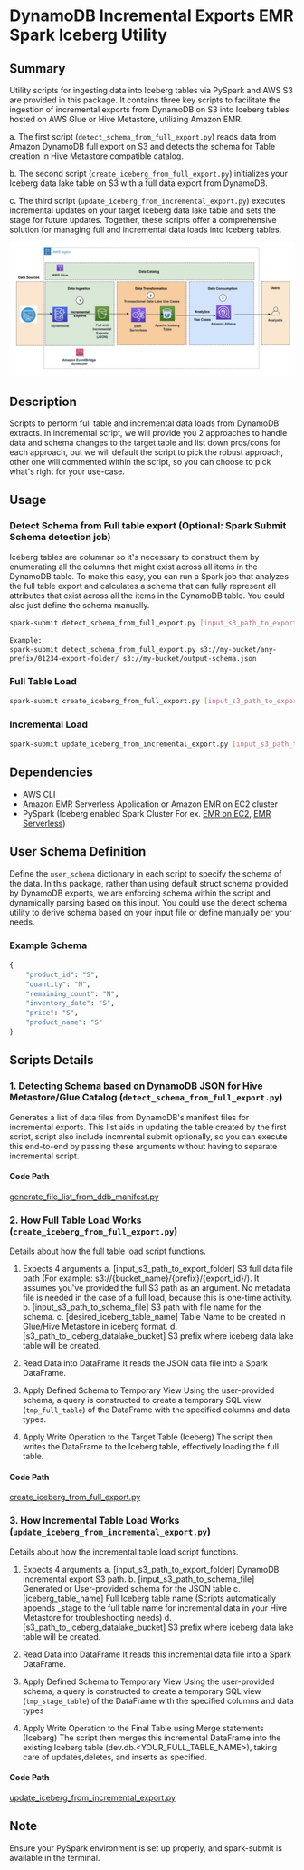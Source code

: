 
# DynamoDB Incremental Exports EMR Spark Iceberg Utility

## Summary

Utility scripts for ingesting data into Iceberg tables via PySpark and AWS S3 are provided in this package. It contains three key scripts to facilitate the ingestion of incremental exports from DynamoDB on S3 into Iceberg tables hosted on AWS Glue or Hive Metastore, utilizing Amazon EMR.

a. The first script (`detect_schema_from_full_export.py`) reads data from Amazon DynamoDB full export on S3 and detects the schema for Table creation in Hive Metastore compatible catalog.

b. The second script (`create_iceberg_from_full_export.py`) initializes your Iceberg data lake table on S3 with a full data export from DynamoDB.

c. The third script (`update_iceberg_from_incremental_export.py`) executes incremental updates on your target Iceberg data lake table and sets the stage for future updates.
Together, these scripts offer a comprehensive solution for managing full and incremental data loads into Iceberg tables.

<img src="img/Image 10-10-23 at 8.13 AM.jpeg" width="600">

## Description
Scripts to perform full table and incremental data loads from DynamoDB extracts. In incremental script, we will provide you 2 approaches to handle data and schema changes to the target table and list down pros/cons for each approach, but we will default the script to pick the robust approach, other one will commented within the script, so you can choose to pick what's right for your use-case.

## Usage

### Detect Schema from Full table export (Optional: Spark Submit Schema detection job)

Iceberg tables are columnar so it's necessary to construct them by enumerating all the columns that might exist across all items in the DynamoDB table. To make this easy, you can run a Spark job that analyzes the full table export and calculates a schema that can fully represent all attributes that exist across all the items in the DynamoDB table. You could also just define the schema manually.

```bash
spark-submit detect_schema_from_full_export.py [input_s3_path_to_export_folder] [input_s3_path_to_schema_file]
```

```
Example:
spark-submit detect_schema_from_full_export.py s3://my-bucket/any-prefix/01234-export-folder/ s3://my-bucket/output-schema.json
```

### Full Table Load
```bash
spark-submit create_iceberg_from_full_export.py [input_s3_path_to_export_folder] [input_s3_path_to_schema_file] [desired_iceberg_table_name] [s3_path_to_iceberg_datalake_bucket]
```

### Incremental Load
```bash
spark-submit update_iceberg_from_incremental_export.py [input_s3_path_to_export_folder] [iceberg_table_name] [input_s3_path_to_schema_file] [s3_path_to_iceberg_datalake_bucket]
```

## Dependencies
* AWS CLI
* Amazon EMR Serverless Application or Amazon EMR on EC2 cluster
* PySpark (Iceberg enabled Spark Cluster For ex. [EMR on EC2](https://docs.aws.amazon.com/emr/latest/ReleaseGuide/emr-iceberg-use-spark-cluster.html), [EMR Serverless](https://docs.aws.amazon.com/emr/latest/EMR-Serverless-UserGuide/using-iceberg.html))

## User Schema Definition
Define the `user_schema` dictionary in each script to specify the schema of the data.
In this package, rather than using default struct schema provided by DynamoDB exports, we are enforcing schema within the script and dynamically parsing based on this input. You could use the detect schema utility to derive schema based on your input file or define manually per your needs.

### Example Schema
```python
{
    "product_id": "S",
    "quantity": "N",
    "remaining_count": "N",
    "inventory_date": "S",
    "price": "S",
    "product_name": "S"
}
```

## Scripts Details

### 1. Detecting Schema based on DynamoDB JSON for Hive Metastore/Glue Catalog (`detect_schema_from_full_export.py`)
Generates a list of data files from DynamoDB's manifest files for incremental exports. This list aids in updating the table created by the first script, script also include incmrental submit optionally, so you can execute this end-to-end by passing these arguments without having to separate incremental script.

#### Code Path

[generate_file_list_from_ddb_manifest.py](https://github.com/aws-samples/aws-emr-utilities/blob/main/utilities/dynamodb-incremental-exports-emr-iceberg-utility/code/detect_schema_from_full_export.py)


### 2. How Full Table Load Works (`create_iceberg_from_full_export.py`)
Details about how the full table load script functions.

1. Expects 4 arguments
    a. [input_s3_path_to_export_folder] S3 full data file path (For example: s3://{bucket_name}/{prefix}/{export_id}/). 
    It assumes you've provided the full S3 path as an argument. No metadata file is needed in the case of a full load, because this is one-time activity.
    b. [input_s3_path_to_schema_file] S3 path with file name for the schema.
    c. [desired_iceberg_table_name] Table Name to be created in Glue/Hive Metastore in iceberg format.
    d. [s3_path_to_iceberg_datalake_bucket] S3 prefix where iceberg data lake table will be created.
     
3. Read Data into DataFrame
    It reads the JSON data file into a Spark DataFrame.

4. Apply Defined Schema to Temporary View
    Using the user-provided schema, a query is constructed to create a temporary SQL view (`tmp_full_table`) of the DataFrame with the specified        columns and data types.

5. Apply Write Operation to the Target Table (Iceberg)
    The script then writes the DataFrame to the Iceberg table, effectively loading the full table.


#### Code Path

[create_iceberg_from_full_export.py](https://github.com/aws-samples/aws-emr-utilities/blob/main/utilities/dynamodb-incremental-exports-emr-iceberg-utility/code/create_iceberg_from_full_export.py)


### 3. How Incremental Table Load Works (`update_iceberg_from_incremental_export.py`)
Details about how the incremental table load script functions.

1. Expects 4 arguments
    a.  [input_s3_path_to_export_folder] DynamoDB incremental export S3 path.
    b.  [input_s3_path_to_schema_file] Generated or User-provided schema for the JSON table
    c.  [iceberg_table_name] Full Iceberg table name (Scripts automatically appends _stage to the full table name for incremental data in your Hive Metastore for troubleshooting needs)
    d. [s3_path_to_iceberg_datalake_bucket] S3 prefix where iceberg data lake table will be created.

2. Read Data into DataFrame
    It reads this incremental data file into a Spark DataFrame.

3. Apply Defined Schema to Temporary View
   Using the user-provided schema, a query is constructed to create a temporary SQL view (`tmp_stage_table`) of the DataFrame with the specified       columns and data types

4. Apply Write Operation to the Final Table using Merge statements (Iceberg)
    The script then merges this incremental DataFrame into the existing Iceberg table (dev.db.<YOUR_FULL_TABLE_NAME>), taking care of updates,deletes, and inserts as specified.


#### Code Path

[update_iceberg_from_incremental_export.py](https://github.com/aws-samples/aws-emr-utilities/blob/main/utilities/dynamodb-incremental-exports-emr-iceberg-utility/code/update_iceberg_from_incremental_export.py)


## Note
Ensure your PySpark environment is set up properly, and spark-submit is available in the terminal.
